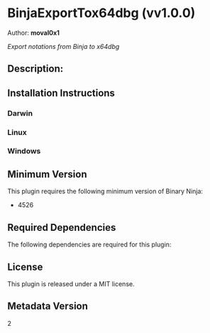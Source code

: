 # BinjaExportTox64dbg (vv1.0.0)
Author: **moval0x1**

_Export notations from Binja to x64dbg_

## Description:




## Installation Instructions

### Darwin



### Linux



### Windows



## Minimum Version

This plugin requires the following minimum version of Binary Ninja:

* 4526



## Required Dependencies

The following dependencies are required for this plugin:



## License

This plugin is released under a MIT license.
## Metadata Version

2
